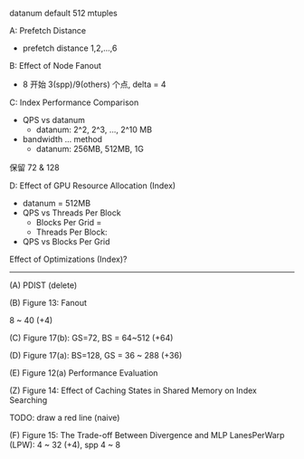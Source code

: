 

datanum default 512 mtuples

A: Prefetch Distance

- prefetch distance 1,2,...,6

B: Effect of Node Fanout
- 8 开始 3(spp)/9(others) 个点, delta = 4

C: Index Performance Comparison
- QPS vs datanum
  - datanum: 2^2, 2^3, ..., 2^10 MB
- bandwidth ... method
  - datanum: 256MB, 512MB, 1G

保留 72 & 128

D: Effect of GPU Resource Allocation (Index)
- datanum = 512MB
- QPS vs Threads Per Block
  - Blocks Per Grid = 
  - Threads Per Block: 
- QPS vs Blocks Per Grid

Effect of Optimizations (Index)?

---

(A) PDIST (delete)



(B) Figure 13: Fanout

8 ~ 40 (+4)

(C) Figure 17(b): GS=72, BS = 64~512 (+64)

(D) Figure 17(a): BS=128, GS = 36 ~ 288 (+36)

(E) Figure 12(a) Performance Evaluation

(Z) Figure 14: Effect of Caching States in Shared Memory on Index Searching

TODO: draw a red line (naive)

(F) Figure 15: The Trade-off Between Divergence and MLP
LanesPerWarp (LPW):  4 ~ 32 (+4), spp 4 ~ 8



